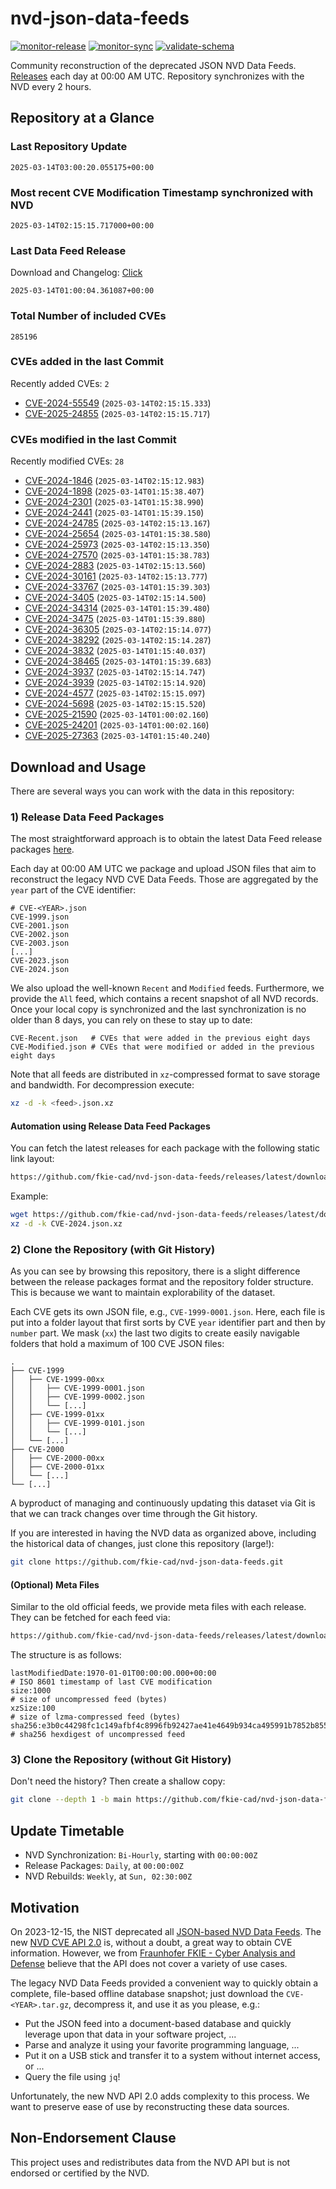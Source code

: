 # nvd-json-data-feeds

[![monitor-release](https://github.com/fkie-cad/nvd-json-data-feeds/actions/workflows/monitor_release.yml/badge.svg)](https://github.com/fkie-cad/nvd-json-data-feeds/actions/workflows/monitor_release.yml)
[![monitor-sync](https://github.com/fkie-cad/nvd-json-data-feeds/actions/workflows/monitor_sync.yml/badge.svg)](https://github.com/fkie-cad/nvd-json-data-feeds/actions/workflows/monitor_sync.yml)
[![validate-schema](https://github.com/fkie-cad/nvd-json-data-feeds/actions/workflows/validate_schema.yml/badge.svg)](https://github.com/fkie-cad/nvd-json-data-feeds/actions/workflows/validate_schema.yml)

Community reconstruction of the deprecated JSON NVD Data Feeds.
[Releases](https://github.com/fkie-cad/nvd-json-data-feeds/releases/latest) each day at 00:00 AM UTC.
Repository synchronizes with the NVD every 2 hours.

## Repository at a Glance

### Last Repository Update

```plain
2025-03-14T03:00:20.055175+00:00
```

### Most recent CVE Modification Timestamp synchronized with NVD

```plain
2025-03-14T02:15:15.717000+00:00
```

### Last Data Feed Release

Download and Changelog: [Click](https://github.com/fkie-cad/nvd-json-data-feeds/releases/latest)

```plain
2025-03-14T01:00:04.361087+00:00
```

### Total Number of included CVEs

```plain
285196
```

### CVEs added in the last Commit

Recently added CVEs: `2`

- [CVE-2024-55549](CVE-2024/CVE-2024-555xx/CVE-2024-55549.json) (`2025-03-14T02:15:15.333`)
- [CVE-2025-24855](CVE-2025/CVE-2025-248xx/CVE-2025-24855.json) (`2025-03-14T02:15:15.717`)


### CVEs modified in the last Commit

Recently modified CVEs: `28`

- [CVE-2024-1846](CVE-2024/CVE-2024-18xx/CVE-2024-1846.json) (`2025-03-14T02:15:12.983`)
- [CVE-2024-1898](CVE-2024/CVE-2024-18xx/CVE-2024-1898.json) (`2025-03-14T01:15:38.407`)
- [CVE-2024-2301](CVE-2024/CVE-2024-23xx/CVE-2024-2301.json) (`2025-03-14T01:15:38.990`)
- [CVE-2024-2441](CVE-2024/CVE-2024-24xx/CVE-2024-2441.json) (`2025-03-14T01:15:39.150`)
- [CVE-2024-24785](CVE-2024/CVE-2024-247xx/CVE-2024-24785.json) (`2025-03-14T02:15:13.167`)
- [CVE-2024-25654](CVE-2024/CVE-2024-256xx/CVE-2024-25654.json) (`2025-03-14T01:15:38.580`)
- [CVE-2024-25973](CVE-2024/CVE-2024-259xx/CVE-2024-25973.json) (`2025-03-14T02:15:13.350`)
- [CVE-2024-27570](CVE-2024/CVE-2024-275xx/CVE-2024-27570.json) (`2025-03-14T01:15:38.783`)
- [CVE-2024-2883](CVE-2024/CVE-2024-28xx/CVE-2024-2883.json) (`2025-03-14T02:15:13.560`)
- [CVE-2024-30161](CVE-2024/CVE-2024-301xx/CVE-2024-30161.json) (`2025-03-14T02:15:13.777`)
- [CVE-2024-33767](CVE-2024/CVE-2024-337xx/CVE-2024-33767.json) (`2025-03-14T01:15:39.303`)
- [CVE-2024-3405](CVE-2024/CVE-2024-34xx/CVE-2024-3405.json) (`2025-03-14T02:15:14.500`)
- [CVE-2024-34314](CVE-2024/CVE-2024-343xx/CVE-2024-34314.json) (`2025-03-14T01:15:39.480`)
- [CVE-2024-3475](CVE-2024/CVE-2024-34xx/CVE-2024-3475.json) (`2025-03-14T01:15:39.880`)
- [CVE-2024-36305](CVE-2024/CVE-2024-363xx/CVE-2024-36305.json) (`2025-03-14T02:15:14.077`)
- [CVE-2024-38292](CVE-2024/CVE-2024-382xx/CVE-2024-38292.json) (`2025-03-14T02:15:14.287`)
- [CVE-2024-3832](CVE-2024/CVE-2024-38xx/CVE-2024-3832.json) (`2025-03-14T01:15:40.037`)
- [CVE-2024-38465](CVE-2024/CVE-2024-384xx/CVE-2024-38465.json) (`2025-03-14T01:15:39.683`)
- [CVE-2024-3937](CVE-2024/CVE-2024-39xx/CVE-2024-3937.json) (`2025-03-14T02:15:14.747`)
- [CVE-2024-3939](CVE-2024/CVE-2024-39xx/CVE-2024-3939.json) (`2025-03-14T02:15:14.920`)
- [CVE-2024-4577](CVE-2024/CVE-2024-45xx/CVE-2024-4577.json) (`2025-03-14T02:15:15.097`)
- [CVE-2024-5698](CVE-2024/CVE-2024-56xx/CVE-2024-5698.json) (`2025-03-14T02:15:15.520`)
- [CVE-2025-21590](CVE-2025/CVE-2025-215xx/CVE-2025-21590.json) (`2025-03-14T01:00:02.160`)
- [CVE-2025-24201](CVE-2025/CVE-2025-242xx/CVE-2025-24201.json) (`2025-03-14T01:00:02.160`)
- [CVE-2025-27363](CVE-2025/CVE-2025-273xx/CVE-2025-27363.json) (`2025-03-14T01:15:40.240`)


## Download and Usage

There are several ways you can work with the data in this repository:

### 1) Release Data Feed Packages

The most straightforward approach is to obtain the latest Data Feed release packages [here](https://github.com/fkie-cad/nvd-json-data-feeds/releases/latest).

Each day at 00:00 AM UTC we package and upload JSON files that aim to reconstruct the legacy NVD CVE Data Feeds.
Those are aggregated by the `year` part of the CVE identifier:

```
# CVE-<YEAR>.json
CVE-1999.json
CVE-2001.json
CVE-2002.json
CVE-2003.json
[...]
CVE-2023.json
CVE-2024.json
```

We also upload the well-known `Recent` and `Modified` feeds.
Furthermore, we provide the `All` feed, which contains a recent snapshot of all NVD records.
Once your local copy is synchronized and the last synchronization is no older than 8 days, you can rely on these to stay up to date:

```plain
CVE-Recent.json   # CVEs that were added in the previous eight days
CVE-Modified.json # CVEs that were modified or added in the previous eight days
```

Note that all feeds are distributed in `xz`-compressed format to save storage and bandwidth.
For decompression execute:

```sh
xz -d -k <feed>.json.xz
```

#### Automation using Release Data Feed Packages

You can fetch the latest releases for each package with the following static link layout:

```sh
https://github.com/fkie-cad/nvd-json-data-feeds/releases/latest/download/CVE-<YEAR>.json.xz
```

Example:

```sh
wget https://github.com/fkie-cad/nvd-json-data-feeds/releases/latest/download/CVE-2024.json.xz
xz -d -k CVE-2024.json.xz
```

### 2) Clone the Repository (with Git History)

As you can see by browsing this repository, there is a slight difference between the release packages format and the repository folder structure.
This is because we want to maintain explorability of the dataset.

Each CVE gets its own JSON file, e.g., `CVE-1999-0001.json`.
Here, each file is put into a folder layout that first sorts by CVE `year` identifier part and then by `number` part.
We mask (`xx`) the last two digits to create easily navigable folders that hold a maximum of 100 CVE JSON files:

```plain
.
├── CVE-1999
│   ├── CVE-1999-00xx
│   │   ├── CVE-1999-0001.json
│   │   ├── CVE-1999-0002.json
│   │   └── [...]
│   ├── CVE-1999-01xx
│   │   ├── CVE-1999-0101.json
│   │   └── [...]
│   └── [...]
├── CVE-2000
│   ├── CVE-2000-00xx
│   ├── CVE-2000-01xx
│   └── [...]
└── [...]
```

A byproduct of managing and continuously updating this dataset via Git is that we can track changes over time through the Git history.

If you are interested in having the NVD data as organized above, including the historical data of changes, just clone this repository (large!):

```sh
git clone https://github.com/fkie-cad/nvd-json-data-feeds.git
```

#### (Optional) Meta Files

Similar to the old official feeds, we provide meta files with each release. They can be fetched for each feed via:

```sh
https://github.com/fkie-cad/nvd-json-data-feeds/releases/latest/download/CVE-<YEAR>.meta
```

The structure is as follows:

```plain
lastModifiedDate:1970-01-01T00:00:00.000+00:00                          # ISO 8601 timestamp of last CVE modification
size:1000                                                               # size of uncompressed feed (bytes)
xzSize:100                                                              # size of lzma-compressed feed (bytes)
sha256:e3b0c44298fc1c149afbf4c8996fb92427ae41e4649b934ca495991b7852b855 # sha256 hexdigest of uncompressed feed
```

### 3) Clone the Repository (without Git History)

Don't need the history? Then create a shallow copy:

```sh
git clone --depth 1 -b main https://github.com/fkie-cad/nvd-json-data-feeds.git
```


## Update Timetable

* NVD Synchronization: `Bi-Hourly`, starting with `00:00:00Z`
* Release Packages: `Daily`, at `00:00:00Z`
* NVD Rebuilds: `Weekly`, at `Sun, 02:30:00Z`


## Motivation

On 2023-12-15, the NIST deprecated all [JSON-based NVD Data Feeds](https://nvd.nist.gov/vuln/data-feeds#divRetirementBanner-1).
The new [NVD CVE API 2.0](https://nvd.nist.gov/developers/vulnerabilities) is, without a doubt, a great way to obtain CVE information.
However, we from [Fraunhofer FKIE - Cyber Analysis and Defense](https://www.fkie.fraunhofer.de/en/departments/cad.html) believe that the API does not cover a variety of use cases.

The legacy NVD Data Feeds provided a convenient way to quickly obtain a complete, file-based offline database snapshot; just download the `CVE-<YEAR>.tar.gz`, decompress it, and use it as you please, e.g.:

- Put the JSON feed into a document-based database and quickly leverage upon that data in your software project, ...
- Parse and analyze it using your favorite programming language, ...
- Put it on a USB stick and transfer it to a system without internet access, or ...
- Query the file using `jq`!

Unfortunately, the new NVD API 2.0 adds complexity to this process.
We want to preserve ease of use by reconstructing these data sources.

## Non-Endorsement Clause

This project uses and redistributes data from the NVD API but is not endorsed or certified by the NVD.